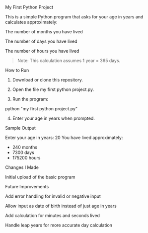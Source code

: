 My First Python Project

This is a simple Python program that asks for your age in years and calculates approximately:

The number of months you have lived

The number of days you have lived

The number of hours you have lived


> Note: This calculation assumes 1 year = 365 days.



How to Run

1. Download or clone this repository.


2. Open the file my first python project.py.


3. Run the program:

python "my first python project.py"


4. Enter your age in years when prompted.



Sample Output

Enter your age in years: 20
You have lived approximately:
- 240 months
- 7300 days
- 175200 hours

Changes I Made

Initial upload of the basic program


Future Improvements

Add error handling for invalid or negative input

Allow input as date of birth instead of just age in years

Add calculation for minutes and seconds lived

Handle leap years for more accurate day calculation
